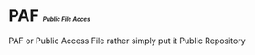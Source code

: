 # PAF <font size="1">*Public File Acces*</font>
PAF or Public Access File rather simply put it Public Repository
